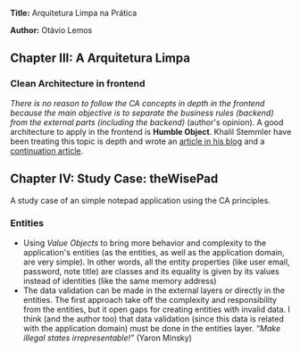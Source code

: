 **Title:** Arquitetura Limpa na Prática

**Author:** Otávio Lemos

## Chapter III: A Arquitetura Limpa

### Clean Architecture in frontend

_There is no reason to follow the CA concepts in depth in the frontend because the main objective is to separate the business rules (backend) from the external parts (including the backend)_ (author's opinion). A good architecture to apply in the frontend is **Humble Object**. Khalil Stemmler have been treating this topic is depth and wrote an [article in his blog](https://khalilstemmler.com/articles/client-side-architecture/introduction/) and a [continuation article](https://khalilstemmler.com/articles/typescript-domain-driven-design/ddd-frontend/).

## Chapter IV: Study Case: theWisePad

A study case of an simple notepad application using the CA principles.

### Entities

- Using _Value Objects_ to bring more behavior and complexity to the application's entities (as the entities, as well as the application domain, are very simple). In other words, all the entity properties (like user email, password, note title) are classes and its equality is given by its values instead of identities (like the same memory address)
- The data validation can be made in the external layers or directly in the entities. The first approach take off the complexity and responsibility from the entities, but it open gaps for creating entities with invalid data. I think (and the author too) that data validation (since this data is related with the application domain) must be done in the entities layer. _“Make illegal states irrepresentable!”_ (Yaron Minsky)
